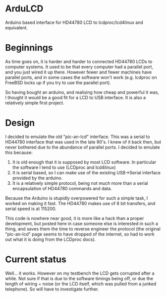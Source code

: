 # ArduLCD
Arduino based interface for HD44780 LCD to lcdproc/lcd4linux and equivalent.

# Beginnings

As time goes on, it is harder and harder to connected HD44780 LCDs to computer systems. It used to be that every computer had a parallel port, and you just wired it up there.  However fewer and fewer machines have parallel ports, and in some cases the software won't work (e.g. lcdproc on FreeBSD locks up if you try to use the parallel port). 

So having bought an arduino, and realising how cheap and powerful it was, I thought it would be a good fit for a LCD to USB interface. It is also a relatively simple first project. 

# Design

I decided to emulate the old "pic-an-lcd" interface. This was a serial to HD44780 interface that was used in the late 90's. I knew of it back then, but never bothered due to the abundance of parallel ports.  I decided to emulate this because:

1. It is old enough that it is supposed by most LCD software. In particular the software I tend to use (LCDproc and lcd4linux)
2. It is serial based, so I can make use of the existing USB->Serial interface provided by the arduino. 
3. It is a relatively simple protocol, being not much more than a serial encapsulation of HD44780 commands and data. 

Because the Arduino is stupidly overpowered for such a simple task, I worked on making it fast. The HD44780 makes use of 8 bit transfers, and serial speed is at 115200.

This code is nowhere near good, it is more like a hack than a proper development, but posted here in case someone else is interested in such a thing, and saves them the time to reverse engineer the protocol (the original "pic-an-lcd" page seems to have dropped of the internet, so had to work out what it is doing from the LCDproc docs).


# Current status

Well... it works. However on my testbench the LCD gets corrupted after a while. Not sure if that is due to the software timings being off, or due the length of wiring + noise (or the LCD itself, which was pulled from a junked telephone). So will have to investigate further. 


